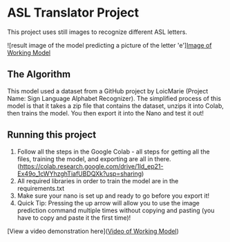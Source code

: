 # ASL Translator Project 

This project uses still images to recognize different ASL letters.

![result image of the model predicting a picture of the letter 'e'][Image of Working Model](https://imgur.com/H7EIlUD)

## The Algorithm

This model used a dataset from a GitHub project by LoicMarie (Project Name: Sign Language Alphabet Recognizer). The simplified process of this model is that it takes a zip file that contains the dataset, unzips it into Colab, then trains the model. You then export it into the Nano and test it out!

## Running this project

1. Follow all the steps in the Google Colab - all steps for getting all the files, training the model, and exporting are all in there. (https://colab.research.google.com/drive/1ld_ep21-Ex49o_1cWYhzghTiafUBDQXk?usp=sharing)
2. All required libraries in order to train the model are in the requirements.txt 
3. Make sure your nano is set up and ready to go before you export it!
4. Quick Tip: Pressing the up arrow will allow you to use the image prediction command multiple times without copying and pasting (you have to copy and paste it the first time)!

[View a video demonstration here]([Video of Working Model](https://youtu.be/hMjLQokgAl8))
